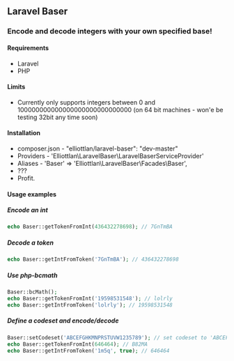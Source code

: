 ## Laravel Baser

### Encode and decode integers with your own specified base!

#### Requirements

 - Laravel
 - PHP

#### Limits

 - Currently only supports integers between 0 and 100000000000000000000000000000 (on 64 bit machines - won'e be testing 32bit any time soon)

#### Installation

 - composer.json - "elliottlan/laravel-baser": "dev-master"
 - Providers - 'Elliottlan\LaravelBaser\LaravelBaserServiceProvider'
 - Aliases - 'Baser' => 'Elliottlan\LaravelBaser\Facades\Baser',
 - ???
 - Profit.

#### Usage examples

##### Encode an int
```php
echo Baser::getTokenFromInt(436432278698); // 7GnTmBA
```

##### Decode a token
```php
echo Baser::getIntFromToken('7GnTmBA'); // 436432278698
```

##### Use php-bcmath
```php
Baser::bcMath();
echo Baser::getTokenFromInt('19598531548'); // lolrly
echo Baser::getIntFromToken('lolrly'); // 19598531548
```

##### Define a codeset and encode/decode
```php
Baser::setCodeset('ABCEFGHKMNPRSTUVW1235789'); // set codeset to 'ABCEFGHKMNPRSTUVW1235789'
echo Baser::getTokenFromInt(646464); // B82MA
echo Baser::getIntFromToken('1m5q', true); // 646464
```